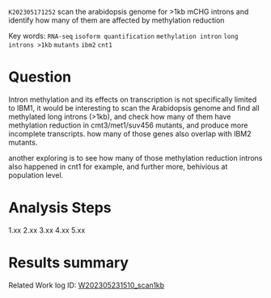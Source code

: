 `K202305171252` scan the arabidopsis genome for >1kb mCHG introns and identify how many of them are affected by methylation reduction
 
Key words:  `RNA-seq` `isoform quantification` `methylation intron` `long introns >1kb` `mutants` `ibm2` `cnt1`
 
# Question

Intron methylation and its effects on transcription is not specifically limited to IBM1, it would be interesting to scan the Arabidopsis genome
and find all methylated long introns (>1kb), and check how many of them have methylation reduction in cmt3/met1/suv456 mutants, and produce more
incomplete transcripts. how many of those genes also overlap with IBM2 mutants.

another exploring is to see how many of those methylation reduction introns also happened in cnt1 for example, and further more, behivious at population level.

# Analysis Steps

1.xx
2.xx
3.xx
4.xx
5.xx

# Results summary  

Related Work log ID: [W202305231510_scan1kb](https://github.com/yz46606/Working_record/blob/main/W202305231510_scan1kb.md)
